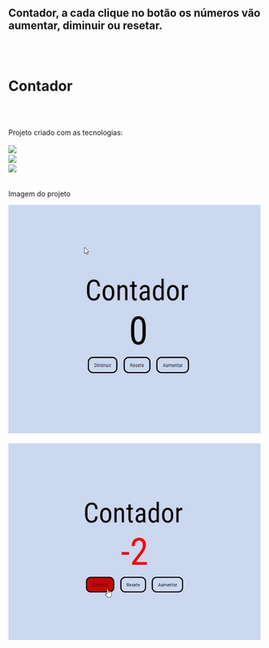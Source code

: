 <h2>Contador, a cada clique no botão os números vão aumentar, diminuir ou resetar. </h2>
<br>
<br>
<h1>Contador</h1>
<br>
<br>
<p>Projeto criado com as tecnologias:
<br>
<br>
    <img src="https://img.shields.io/badge/HTML5-E34F26?style=for-the-badge&logo=html5&logoColor=white">
    <br>
    <img src="https://img.shields.io/badge/CSS3-1572B6?style=for-the-badge&logo=css3&logoColor=white">
    <br>
    <img src="https://img.shields.io/badge/JavaScript-F7DF1E?style=for-the-badge&logo=javascript&logoColor=black"></img>
<br>
<br>
<p> Imagem do projeto </p>
<img src="https://github.com/JhonatanSamuel/Contador/blob/master/assets/count%201.jpg?raw=true" />
<br>
<br> 
<img src="https://github.com/JhonatanSamuel/Contador/blob/master/assets/count%202.jpg?raw=true" />
